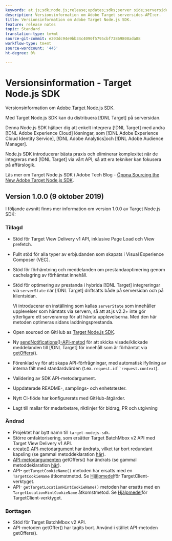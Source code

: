 ```yaml
---
keywords: at.js;sdk;node.js;release;updates;sdks;server side;serverside;server-side;nodejs
description: Versionsinformation om Adobe Target serversides-API:er.
title: Versionsinformation om Adobe Target Node.js SDK.
feature: release notes
topic: Standard
translation-type: tm+mt
source-git-commit: e203dc94e9bb34c4090f5795cbf73869808ada88
workflow-type: tm+mt
source-wordcount: '445'
ht-degree: 0%

---
```



# Versionsinformation - Target Node.js SDK

Versionsinformation om [Adobe Target Node.js SDK](https://github.com/adobe/target-nodejs-sdk).

Med Target Node.js SDK kan du distribuera [!DNL Target] på serversidan.

Denna Node.js SDK hjälper dig att enkelt integrera [!DNL Target] med andra [!DNL Adobe Experience Cloud] lösningar, som [!DNL Adobe Experience Cloud Identity Service], [!DNL Adobe Analytics]och [!DNL Adobe Audience Manager].

Node.js SDK introducerar bästa praxis och eliminerar komplexitet när de integreras med [!DNL Target] via vårt API, så att era tekniker kan fokusera på affärslogik.

Läs mer om Target Node.js SDK i Adobe Tech Blog - [Öppna Sourcing the New Adobe Target Node.js SDK](https://medium.com/adobetech/open-sourcing-the-new-adobe-target-node-js-sdk-b6feafd828bc).

## Version 1.0.0 (9 oktober 2019)

I följande avsnitt finns mer information om version 1.0.0 av Target Node.js SDK:

### Tillagd

* Stöd för Target View Delivery v1 API, inklusive Page Load och View prefetch.
* Fullt stöd för alla typer av erbjudanden som skapats i Visual Experience Composer (VEC).
* Stöd för förhämtning och meddelanden om prestandaoptimering genom cachelagring av förhämtat innehåll.
* Stöd för optimering av prestanda i hybrida [!DNL Target] integreringar via `serverState` när [!DNL Target] driftsätts både på serversidan och på klientsidan.

   Vi introducerar en inställning som kallas `serverState` som innehåller upplevelser som hämtats via servern, så att at.js v2.2+ inte gör ytterligare ett serveranrop för att hämta upplevelserna. Med den här metoden optimeras sidans laddningsprestanda.

* Open sourced on GitHub as [Target Node.js SDK](https://github.com/adobe/target-nodejs-sdk).
* Ny [sendNotifications()-API-metod](https://git.corp.adobe.com/anischev/target-nodejs-sdk/blob/TNT-33695/README.md#targetclientsendnotifications) för att skicka visade/klickade meddelanden till [!DNL Target] för innehåll som är förhämtat via [getOffers()](https://git.corp.adobe.com/anischev/target-nodejs-sdk/blob/TNT-33695/README.md#targetclientgetoffers).
* Förenklad vy för att skapa API-förfrågningar, med automatisk ifyllning av interna fält med standardvärden (t.ex. `request.id``request.context`).
* Validering av SDK API-metodargument.
* Uppdaterade README-, samplings- och enhetstester.
* Nytt CI-flöde har konfigurerats med GitHub-åtgärder.
* Lagt till mallar för medarbetare, riktlinjer för bidrag, PR och utgivning

### Ändrad

* Projektet har bytt namn till `target-nodejs-sdk`.
* Större omfaktorisering, som ersätter Target BatchMbox v2 API med Target View Delivery v1 API.
* [create() API-metodargument](https://git.corp.adobe.com/anischev/target-nodejs-sdk/blob/TNT-33695/README.md#targetclientcreate) har ändrats, vilket tar bort redundant kapsling (se gammal metoddeklaration [här](https://www.npmjs.com/package/@adobe/target-node-client#targetnodeclientcreate)).
* [API-metodargumenten](https://git.corp.adobe.com/anischev/target-nodejs-sdk/blob/TNT-33695/README.md#targetclientgetoffers) getOffers() har ändrats (se gammal metoddeklaration [här](https://www.npmjs.com/package/@adobe/target-node-client#targetnodeclientgetoffers)).
* API- `getTargetCookieName()` metoden har ersatts med en `TargetCookieName` åtkomstmetod. Se [Hjälpmedel](https://git.corp.adobe.com/anischev/target-nodejs-sdk/blob/TNT-33695/README.md#targetclient-utility-accessors)för TargetClient-verktyget.
* API- `getTargetLocationHintCookieName()` metoden har ersatts med en `TargetLocationHintCookieName` åtkomstmetod.  Se [Hjälpmedel](https://git.corp.adobe.com/anischev/target-nodejs-sdk/blob/TNT-33695/README.md#targetclient-utility-accessors)för TargetClient-verktyget.

### Borttagen

* Stöd för Target BatchMbox v2 API.
* API-metoden [](https://www.npmjs.com/package/@adobe/target-node-client#targetnodeclientgetoffer) getOffer() har tagits bort. Använd i stället API-metoden [](https://git.corp.adobe.com/anischev/target-nodejs-sdk/blob/TNT-33695/README.md#targetclientgetoffers) getOffers().

